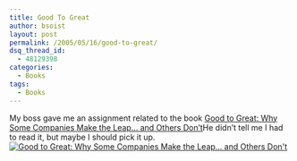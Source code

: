 ```yaml
---
title: Good To Great
author: bsoist
layout: post
permalink: /2005/05/16/good-to-great/
dsq_thread_id:
  - 48129398
categories:
  - Books
tags:
  - Books
---
```

My boss gave me an assignment related to the book [Good to Great: Why Some Companies Make the Leap&#8230; and Others Don&#8217;t][1]He didn&#8217;t tell me I had to read it, but maybe I should pick it up.[![Good to Great: Why Some Companies Make the Leap... and Others Don't][2]][1]

 [1]: http://www.amazon.com/exec/obidos/redirect?tag=weifyoasme-20%26link_code=xm2%26camp=2025%26creative=165953%26path=http://www.amazon.com/gp/redirect.html%253fASIN=0066620996%2526location=/o/ASIN/0066620996%25253FSubscriptionId=0EMV44A9A5YT1RVDGZ82 "View product details at Amazon"
 [2]: http://images.amazon.com/images/P/0066620996.01._SCTHUMBZZZ_.jpg